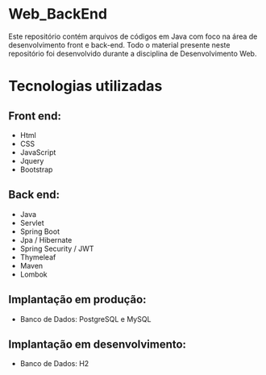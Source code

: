# Web_BackEnd
Este repositório contém arquivos de códigos em Java com foco na área de desenvolvimento front e back-end. Todo o material presente neste repositório foi desenvolvido durante a disciplina de Desenvolvimento Web.

# Tecnologias utilizadas
## Front end:
- Html
- CSS
- JavaScript
- Jquery
- Bootstrap

## Back end:
- Java
- Servlet
- Spring Boot
- Jpa / Hibernate
- Spring Security / JWT
- Thymeleaf
- Maven
- Lombok

## Implantação em produção:
- Banco de Dados: PostgreSQL e MySQL

## Implantação em desenvolvimento:
- Banco de Dados: H2
